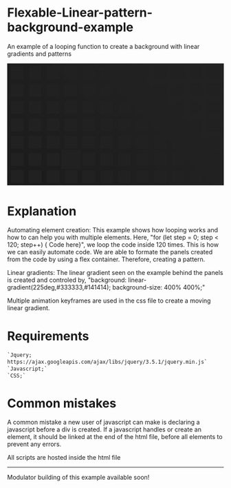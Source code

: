 # Flexable-Linear-pattern-background-example
 An example of a looping function to create a background with linear gradients and patterns

![Final product screenshot](https://github.com/BartenderWinery/Flexable-Linear-pattern-background-example/blob/master/e1.JPG?raw=true)

# Explanation
Automating element creation: This example shows how looping works and how to can help you with multiple elements.
Here, "for (let step = 0; step < 120; step++) { Code here}", we loop the code inside 120 times. This is how we can easily automate code.
We are able to formate the panels created from the code by using a flex container. Therefore, creating a pattern.

Linear gradients: The linear gradient seen on the example behind the panels is created and controled by, "background: linear-gradient(225deg,#333333,#141414); background-size: 400% 400%;"

Multiple animation keyframes are used in the css file to create a moving linear gradient. 

# Requirements
    `Jquery; https://ajax.googleapis.com/ajax/libs/jquery/3.5.1/jquery.min.js`
    `Javascript;`
    `CSS;`

# Common mistakes
A common mistake a new user of javascript can make is declaring a javascript before a div is created. If a javascript handles or create an element, it should be linked at the end of the html file, before all elements to prevent any errors.

All scripts are hosted inside the html file

***

Modulator building of this example available soon!
